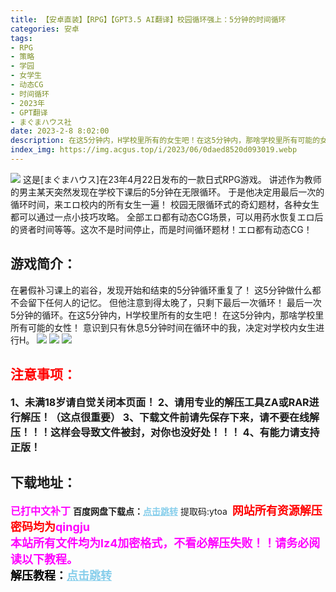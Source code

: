 ```yaml
---
title: 【安卓直装】【RPG】【GPT3.5 AI翻译】校园循环强上：5分钟的时间循环
categories: 安卓
tags:
- RPG
- 策略
- 学园
- 女学生
- 动态CG
- 时间循环
- 2023年
- GPT翻译
- まぐまハウス社
date: 2023-2-8 8:02:00
description: 在这5分钟内，H学校里所有的女生吧！在这5分钟内，那啥学校里所有可能的女性！意识到只有休息5分钟时间在循环中的我，决定对学校内女生进行H。
index_img: https://img.acgus.top/i/2023/06/0daed8520d093019.webp
---
```

![](https://img.acgus.top/i/2023/06/0daed8520d093019.webp)
这是[まぐまハウス]在23年4月22日发布的一款日式RPG游戏。
讲述作为教师的男主某天突然发现在学校下课后的5分钟在无限循环。
于是他决定用最后一次的循环时间，来エロ校内的所有女生一遍！
校园无限循环式的奇幻题材，各种女生都可以通过一点小技巧攻略。
全部エロ都有动态CG场景，可以用药水恢复エロ后的贤者时间等等。这次不是时间停止，而是时间循环题材！エロ都有动态CG！

## 游戏简介：
在暑假补习课上的岩谷，发现开始和结束的5分钟循环重复了！
这5分钟做什么都不会留下任何人的记忆。
但他注意到得太晚了，只剩下最后一次循环！
最后一次5分钟的循环。在这5分钟内，H学校里所有的女生吧！
在这5分钟内，那啥学校里所有可能的女性！
意识到只有休息5分钟时间在循环中的我，决定对学校内女生进行H。
![](https://img.acgus.top/i/2023/06/1540ff6aeb093029.webp)
![](https://img.acgus.top/i/2023/06/0b8c334a98093026.webp)
![](https://img.acgus.top/i/2023/06/d292379da8093023.webp)




## <font color=#FF0000 >注意事项：</font>
<font size=3><b>1、未满18岁请自觉关闭本页面！
2、请用专业的解压工具ZA或RAR进行解压！（这点很重要）
3、下载文件前请先保存下来，请不要在线解压！！！这样会导致文件被封，对你也没好处！！！
4、有能力请支持正版！</b></font>

## 下载地址：
<font color=#FF00FF size=3><b>已打中文补丁</b></font>
<b>百度网盘下载点：</b><a href="https://pan.baidu.com/s/1Qvjj3FB4IVxEw4ZsiXw-Yg?pwd=ytoa" style="color: #87CEEB;"><b>点击跳转</b></a> 提取码:ytoa
<a style="padding: 0" href="https://post.qingju.org/AD/"><img style="max-width:100%" src="https://img.acgus.top/i/2024/07/478f689b8021d8d499ab43d21acf137a.gif" alt=""></a>
<b><font color=#FF0000 size=4>网站所有资源解压密码均为</b></font><b><font color=#FF00FF size=4>qingju</font><font color=#FF0000 ></font></b><br><b><font color=#FF00FF size=4>本站所有文件均为lz4加密格式，不看必解压失败！！请务必阅读以下教程。</b></font><br><b><font color=#000 size=4>解压教程：</b><a href="https://post.qingju.org/tutorial/000/" style="color: #87CEEB;"><b>点击跳转</b></a>

